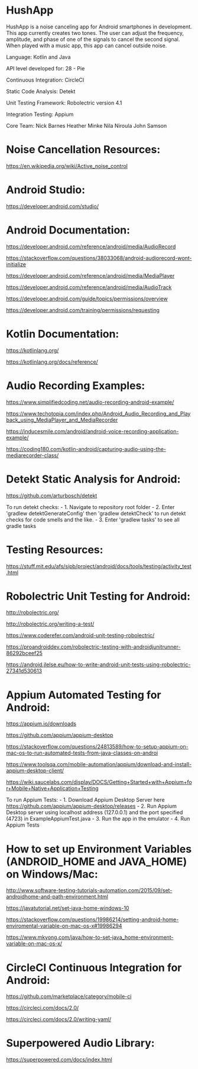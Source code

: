 # HushApp

HushApp is a noise canceling app for Android smartphones in development. This app currently creates two tones. The user can adjust the frequency, amplitude, and phase of one of the signals to cancel the second signal. When played with a music app, this app can cancel outside noise.

Language: Kotlin and Java

API level developed for: 28 - Pie

Continuous Integration: CircleCI

Static Code Analysis: Detekt

Unit Testing Framework: Robolectric version 4.1

Integration Testing: Appium

Core Team: Nick Barnes Heather Minke Nila Niroula John Samson




# Noise Cancellation Resources:

https://en.wikipedia.org/wiki/Active_noise_control


# Android Studio:

https://developer.android.com/studio/
 

# Android Documentation:

https://developer.android.com/reference/android/media/AudioRecord

https://stackoverflow.com/questions/38033068/android-audiorecord-wont-initialize

https://developer.android.com/reference/android/media/MediaPlayer

https://developer.android.com/reference/android/media/AudioTrack

https://developer.android.com/guide/topics/permissions/overview

https://developer.android.com/training/permissions/requesting


# Kotlin Documentation: 

https://kotlinlang.org/

https://kotlinlang.org/docs/reference/


# Audio Recording Examples:

https://www.simplifiedcoding.net/audio-recording-android-example/

https://www.techotopia.com/index.php/Android_Audio_Recording_and_Playback_using_MediaPlayer_and_MediaRecorder

https://inducesmile.com/android/android-voice-recording-application-example/

https://coding180.com/kotlin-android/capturing-audio-using-the-mediarecorder-class/


# Detekt Static Analysis for Android:

https://github.com/arturbosch/detekt

To run detekt checks:
	- 1. Navigate to repository root folder
	- 2. Enter 'gradlew detektGenerateConfig' then 'gradlew detektCheck' to run detekt checks for code smells and the like. 
	- 3. Enter 'gradlew tasks' to see all gradle tasks


# Testing Resources:

https://stuff.mit.edu/afs/sipb/project/android/docs/tools/testing/activity_test.html


# Robolectric Unit Testing for Android:

http://robolectric.org/

http://robolectric.org/writing-a-test/

https://www.coderefer.com/android-unit-testing-robolectric/

https://proandroiddev.com/robolectric-testing-with-androidjunitrunner-86292bceef25

https://android.jlelse.eu/how-to-write-android-unit-tests-using-robolectric-27341d530613


# Appium Automated Testing for Android:

https://appium.io/downloads

https://github.com/appium/appium-desktop

https://stackoverflow.com/questions/24813589/how-to-setup-appium-on-mac-os-to-run-automated-tests-from-java-classes-on-androi

https://www.toolsqa.com/mobile-automation/appium/download-and-install-appium-desktop-client/

https://wiki.saucelabs.com/display/DOCS/Getting+Started+with+Appium+for+Mobile+Native+Application+Testing

To run Appium Tests: 
	- 1. Download Appium Desktop Server here https://github.com/appium/appium-desktop/releases
	- 2. Run Appium Desktop server using localhost address (127.0.0.1) and the port specified (4723) in ExampleAppiumTest.java
	- 3. Run the app in the emulator
	- 4. Run Appium Tests


# How to set up Environment Variables (ANDROID_HOME and JAVA_HOME) on Windows/Mac:

http://www.software-testing-tutorials-automation.com/2015/09/set-androidhome-and-path-environment.html

https://javatutorial.net/set-java-home-windows-10

https://stackoverflow.com/questions/19986214/setting-android-home-enviromental-variable-on-mac-os-x#19986294

https://www.mkyong.com/java/how-to-set-java_home-environment-variable-on-mac-os-x/


# CircleCI Continuous Integration for Android:

https://github.com/marketplace/category/mobile-ci

https://circleci.com/docs/2.0/

https://circleci.com/docs/2.0/writing-yaml/

 
# Superpowered Audio Library:

https://superpowered.com/docs/index.html

 

 